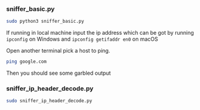 ### sniffer_basic.py

```bash
sudo python3 sniffer_basic.py 
```
If running in local machine input the ip address which can be got by running `ipconfig` on Windows and `ipconfig getifaddr en0` on macOS

Open another terminal pick a host to ping.
```bash
ping google.com 
```
Then you should see some garbled output 

### sniffer_ip_header_decode.py

```bash
sudo sniffer_ip_header_decode.py 
```